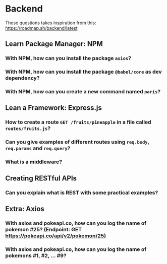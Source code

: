 # Backend

These questions takes inspiration from this: https://roadmap.sh/backend/latest

## Learn Package Manager: NPM
### With NPM, how can you install the package `axios`?
### With NPM, how can you install the package `@babel/core` as dev dependency?
### With NPM, how can you create a new command named `paris`?


## Lean a Framework: Express.js
### How to create a route `GET /fruits/pineapple` in a file called `routes/fruits.js`?
### Can you give examples of different routes using `req.body`, `req.params` and `req.query`?
### What is a middleware?

## Creating RESTful APIs
### Can you explain what is REST with some practical examples?


## Extra: Axios
### With axios and pokeapi.co, how can you log the name of pokemon #25? (Endpoint: GET https://pokeapi.co/api/v2/pokemon/25)
### With axios and pokeapi.co, how can you log the name of pokemons #1, #2, ... #9?

